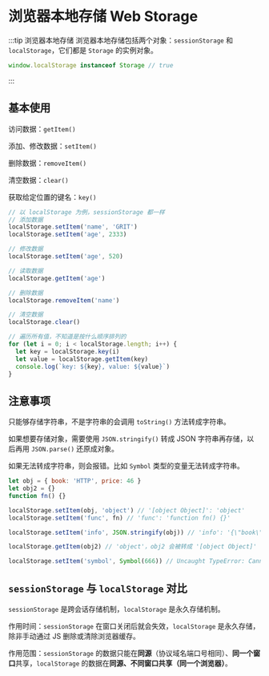 # 浏览器本地存储 Web Storage

:::tip 浏览器本地存储
浏览器本地存储包括两个对象：`sessionStorage` 和 `localStorage`，它们都是 `Storage` 的实例对象。

```js
window.localStorage instanceof Storage // true
```

:::

## 基本使用

访问数据：`getItem()`

添加、修改数据：`setItem()`

删除数据：`removeItem()`

清空数据：`clear()`

获取给定位置的键名：`key()`

```js
// 以 localStorage 为例，sessionStorage 都一样
// 添加数据
localStorage.setItem('name', 'GRIT')
localStorage.setItem('age', 2333)

// 修改数据
localStorage.setItem('age', 520)

// 读取数据
localStorage.getItem('age')

// 删除数据
localStorage.removeItem('name')

// 清空数据
localStorage.clear()

// 遍历所有值，不知道是按什么顺序排列的
for (let i = 0; i < localStorage.length; i++) {
  let key = localStorage.key(i)
  let value = localStorage.getItem(key)
  console.log(`key: ${key}, value: ${value}`)
}
```

## 注意事项

只能够存储字符串，不是字符串的会调用 `toString()` 方法转成字符串。

如果想要存储对象，需要使用 `JSON.stringify()` 转成 JSON 字符串再存储，以后再用 `JSON.parse()` 还原成对象。

如果无法转成字符串，则会报错。比如 `Symbol` 类型的变量无法转成字符串。

```js
let obj = { book: 'HTTP', price: 46 }
let obj2 = {}
function fn() {}

localStorage.setItem(obj, 'object') // '[object Object]': 'object'
localStorage.setItem('func', fn) // 'func': 'function fn() {}'

localStorage.setItem('info', JSON.stringify(obj)) // 'info': '{\"book\":\"HTTP\",\"price\":46}'

localStorage.getItem(obj2) // 'object'，obj2 会被转成 '[object Object]'

localStorage.setItem('symbol', Symbol(666)) // Uncaught TypeError: Cannot convert a Symbol value to a string
```

## `sessionStorage` 与 `localStorage` 对比

`sessionStorage` 是跨会话存储机制，`localStorage` 是永久存储机制。

作用时间：`sessionStorage` 在窗口关闭后就会失效，`localStorage` 是永久存储，除非手动通过 JS 删除或清除浏览器缓存。

作用范围：`sessionStorage` 的数据只能在**同源**（协议域名端口号相同）、**同一个窗口**共享，`localStorage` 的数据在**同源、不同窗口共享（同一个浏览器）**。
